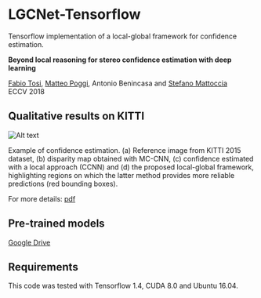 # LGCNet-Tensorflow

Tensorflow implementation of a local-global framework for confidence estimation.

**Beyond local reasoning for stereo confidence estimation with deep learning**

[Fabio Tosi](https://vision.disi.unibo.it/~ftosi/), [Matteo Poggi](https://vision.disi.unibo.it/~mpoggi/), Antonio Benincasa and [Stefano Mattoccia](https://vision.disi.unibo.it/~smatt/Site/Home.html)   
ECCV 2018

## Qualitative results on KITTI
![Alt text](https://github.com/fabiotosi92/LGC-Tensorflow/blob/master/images/output.png "output")

Example of confidence estimation. (a) Reference image from KITTI 2015 dataset, (b) disparity map obtained with MC-CNN, (c) confidence estimated with a local approach (CCNN) and (d) the proposed local-global framework, highlighting regions on which the latter method provides more reliable predictions (red bounding boxes).

For more details: 
[pdf](https://vision.disi.unibo.it/~ftosi/papers/eccv18_lgc.pdf)

## Pre-trained models

[Google Drive](https://drive.google.com/open?id=1gXThUY_6pRG2HozAyMB_tY4urd0rIPZh)

## Requirements
This code was tested with Tensorflow 1.4, CUDA 8.0 and Ubuntu 16.04.
